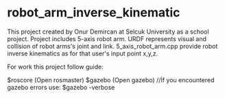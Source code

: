 # robot_arm_inverse_kinematic

This project created by Onur Demircan at Selcuk University as a school project.
Project includes 5-axis robot arm. 
URDF represents visual and collision of robot arms's joint and link.
5_axis_robot_arm.cpp provide robot inverse kinematics as for that user's input point x,y,z.

For work this project follow guide:

$roscore  (Open rosmaster)
$gazebo   (Open gazebo)
//İf you encountered gazebo errors use:
$gazebo -verbose
